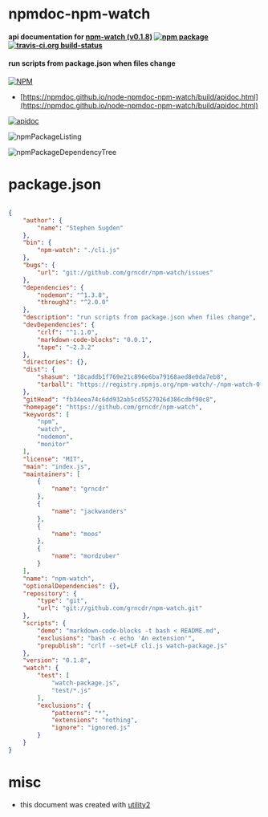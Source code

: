 # npmdoc-npm-watch

#### api documentation for  [npm-watch (v0.1.8)](https://github.com/grncdr/npm-watch)  [![npm package](https://img.shields.io/npm/v/npmdoc-npm-watch.svg?style=flat-square)](https://www.npmjs.org/package/npmdoc-npm-watch) [![travis-ci.org build-status](https://api.travis-ci.org/npmdoc/node-npmdoc-npm-watch.svg)](https://travis-ci.org/npmdoc/node-npmdoc-npm-watch)

#### run scripts from package.json when files change

[![NPM](https://nodei.co/npm/npm-watch.png?downloads=true&downloadRank=true&stars=true)](https://www.npmjs.com/package/npm-watch)

- [https://npmdoc.github.io/node-npmdoc-npm-watch/build/apidoc.html](https://npmdoc.github.io/node-npmdoc-npm-watch/build/apidoc.html)

[![apidoc](https://npmdoc.github.io/node-npmdoc-npm-watch/build/screenCapture.buildCi.browser.%252Ftmp%252Fbuild%252Fapidoc.html.png)](https://npmdoc.github.io/node-npmdoc-npm-watch/build/apidoc.html)

![npmPackageListing](https://npmdoc.github.io/node-npmdoc-npm-watch/build/screenCapture.npmPackageListing.svg)

![npmPackageDependencyTree](https://npmdoc.github.io/node-npmdoc-npm-watch/build/screenCapture.npmPackageDependencyTree.svg)



# package.json

```json

{
    "author": {
        "name": "Stephen Sugden"
    },
    "bin": {
        "npm-watch": "./cli.js"
    },
    "bugs": {
        "url": "git://github.com/grncdr/npm-watch/issues"
    },
    "dependencies": {
        "nodemon": "^1.3.8",
        "through2": "^2.0.0"
    },
    "description": "run scripts from package.json when files change",
    "devDependencies": {
        "crlf": "^1.1.0",
        "markdown-code-blocks": "0.0.1",
        "tape": "~2.3.2"
    },
    "directories": {},
    "dist": {
        "shasum": "18caddb1f769e21c896e6ba79168aed8e0da7eb8",
        "tarball": "https://registry.npmjs.org/npm-watch/-/npm-watch-0.1.8.tgz"
    },
    "gitHead": "fb34eea74c6dd932ab5cd5527026d386cdbf90c8",
    "homepage": "https://github.com/grncdr/npm-watch",
    "keywords": [
        "npm",
        "watch",
        "nodemon",
        "monitor"
    ],
    "license": "MIT",
    "main": "index.js",
    "maintainers": [
        {
            "name": "grncdr"
        },
        {
            "name": "jackwanders"
        },
        {
            "name": "moos"
        },
        {
            "name": "mordzuber"
        }
    ],
    "name": "npm-watch",
    "optionalDependencies": {},
    "repository": {
        "type": "git",
        "url": "git://github.com/grncdr/npm-watch.git"
    },
    "scripts": {
        "demo": "markdown-code-blocks -t bash < README.md",
        "exclusions": "bash -c echo 'An extension'",
        "prepublish": "crlf --set=LF cli.js watch-package.js"
    },
    "version": "0.1.8",
    "watch": {
        "test": [
            "watch-package.js",
            "test/*.js"
        ],
        "exclusions": {
            "patterns": "*",
            "extensions": "nothing",
            "ignore": "ignored.js"
        }
    }
}
```



# misc
- this document was created with [utility2](https://github.com/kaizhu256/node-utility2)
